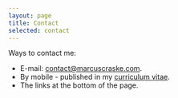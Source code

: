 ```yaml
---
layout: page
title: Contact
selected: contact
---
```


Ways to contact me:
- E-mail: [contact@marcuscraske.com](mailto:contact@marcuscraske.com).
- By mobile - published in my [curriculum vitae](/cv).
- The links at the bottom of the page.
